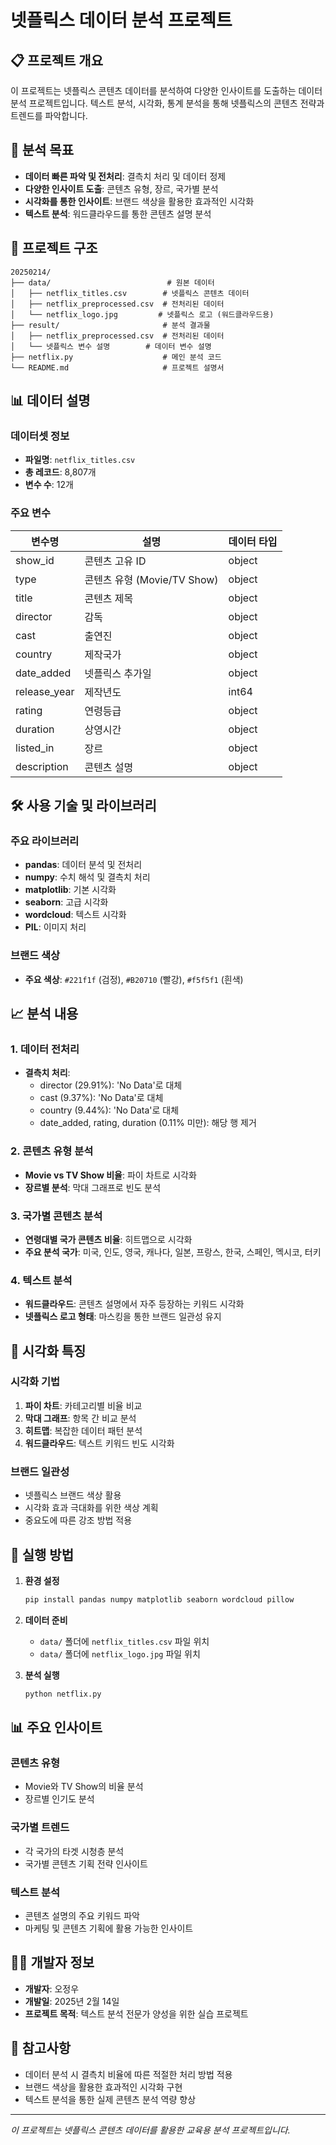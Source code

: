 # 넷플릭스 데이터 분석 프로젝트

## 📋 프로젝트 개요

이 프로젝트는 넷플릭스 콘텐츠 데이터를 분석하여 다양한 인사이트를 도출하는 데이터 분석 프로젝트입니다. 텍스트 분석, 시각화, 통계 분석을 통해 넷플릭스의 콘텐츠 전략과 트렌드를 파악합니다.

## 🎯 분석 목표

- **데이터 빠른 파악 및 전처리**: 결측치 처리 및 데이터 정제
- **다양한 인사이트 도출**: 콘텐츠 유형, 장르, 국가별 분석
- **시각화를 통한 인사이트**: 브랜드 색상을 활용한 효과적인 시각화
- **텍스트 분석**: 워드클라우드를 통한 콘텐츠 설명 분석

## 📁 프로젝트 구조

```
20250214/
├── data/                          # 원본 데이터
│   ├── netflix_titles.csv        # 넷플릭스 콘텐츠 데이터
│   ├── netflix_preprocessed.csv  # 전처리된 데이터
│   └── netflix_logo.jpg         # 넷플릭스 로고 (워드클라우드용)
├── result/                       # 분석 결과물
│   ├── netflix_preprocessed.csv  # 전처리된 데이터
│   └── 넷플릭스 변수 설명        # 데이터 변수 설명
├── netflix.py                    # 메인 분석 코드
└── README.md                     # 프로젝트 설명서
```

## 📊 데이터 설명

### 데이터셋 정보
- **파일명**: `netflix_titles.csv`
- **총 레코드**: 8,807개
- **변수 수**: 12개

### 주요 변수
| 변수명 | 설명 | 데이터 타입 |
|--------|------|-------------|
| show_id | 콘텐츠 고유 ID | object |
| type | 콘텐츠 유형 (Movie/TV Show) | object |
| title | 콘텐츠 제목 | object |
| director | 감독 | object |
| cast | 출연진 | object |
| country | 제작국가 | object |
| date_added | 넷플릭스 추가일 | object |
| release_year | 제작년도 | int64 |
| rating | 연령등급 | object |
| duration | 상영시간 | object |
| listed_in | 장르 | object |
| description | 콘텐츠 설명 | object |

## 🛠️ 사용 기술 및 라이브러리

### 주요 라이브러리
- **pandas**: 데이터 분석 및 전처리
- **numpy**: 수치 해석 및 결측치 처리
- **matplotlib**: 기본 시각화
- **seaborn**: 고급 시각화
- **wordcloud**: 텍스트 시각화
- **PIL**: 이미지 처리

### 브랜드 색상
- **주요 색상**: `#221f1f` (검정), `#B20710` (빨강), `#f5f5f1` (흰색)

## 📈 분석 내용

### 1. 데이터 전처리
- **결측치 처리**: 
  - director (29.91%): 'No Data'로 대체
  - cast (9.37%): 'No Data'로 대체  
  - country (9.44%): 'No Data'로 대체
  - date_added, rating, duration (0.11% 미만): 해당 행 제거

### 2. 콘텐츠 유형 분석
- **Movie vs TV Show 비율**: 파이 차트로 시각화
- **장르별 분석**: 막대 그래프로 빈도 분석

### 3. 국가별 콘텐츠 분석
- **연령대별 국가 콘텐츠 비율**: 히트맵으로 시각화
- **주요 분석 국가**: 미국, 인도, 영국, 캐나다, 일본, 프랑스, 한국, 스페인, 멕시코, 터키

### 4. 텍스트 분석
- **워드클라우드**: 콘텐츠 설명에서 자주 등장하는 키워드 시각화
- **넷플릭스 로고 형태**: 마스킹을 통한 브랜드 일관성 유지

## 🎨 시각화 특징

### 시각화 기법
1. **파이 차트**: 카테고리별 비율 비교
2. **막대 그래프**: 항목 간 비교 분석
3. **히트맵**: 복잡한 데이터 패턴 분석
4. **워드클라우드**: 텍스트 키워드 빈도 시각화

### 브랜드 일관성
- 넷플릭스 브랜드 색상 활용
- 시각화 효과 극대화를 위한 색상 계획
- 중요도에 따른 강조 방법 적용

## 🚀 실행 방법

1. **환경 설정**
   ```bash
   pip install pandas numpy matplotlib seaborn wordcloud pillow
   ```

2. **데이터 준비**
   - `data/` 폴더에 `netflix_titles.csv` 파일 위치
   - `data/` 폴더에 `netflix_logo.jpg` 파일 위치

3. **분석 실행**
   ```bash
   python netflix.py
   ```

## 📊 주요 인사이트

### 콘텐츠 유형
- Movie와 TV Show의 비율 분석
- 장르별 인기도 분석

### 국가별 트렌드
- 각 국가의 타겟 시청층 분석
- 국가별 콘텐츠 기획 전략 인사이트

### 텍스트 분석
- 콘텐츠 설명의 주요 키워드 파악
- 마케팅 및 콘텐츠 기획에 활용 가능한 인사이트

## 👨‍💻 개발자 정보

- **개발자**: 오정우
- **개발일**: 2025년 2월 14일
- **프로젝트 목적**: 텍스트 분석 전문가 양성을 위한 실습 프로젝트

## 📝 참고사항

- 데이터 분석 시 결측치 비율에 따른 적절한 처리 방법 적용
- 브랜드 색상을 활용한 효과적인 시각화 구현
- 텍스트 분석을 통한 실제 콘텐츠 분석 역량 향상

---

*이 프로젝트는 넷플릭스 콘텐츠 데이터를 활용한 교육용 분석 프로젝트입니다.*
